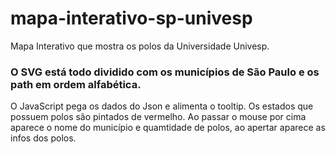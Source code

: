 # mapa-interativo-sp-univesp
Mapa Interativo que mostra os polos da Universidade Univesp.
### O SVG está todo dividido com os municípios de São Paulo e os path em ordem alfabética.

O JavaScript pega os dados do Json e alimenta o tooltip. Os estados que possuem polos são pintados de vermelho.
Ao passar o mouse por cima aparece o nome do município e quamtidade de polos, ao apertar aparece as infos dos polos.
